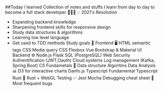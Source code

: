##Today I learned
Collection of notes and stuffs I learn from day to day to become a full stack developer 👩🏻‍💻
💡 2021's Resolution
- Expanding backend knowledge
- Sharpening frontend skills for responsive design
- Study data structures & algorithms
- Learning low level language
- Get used to TDD methods
Study goals 📝
Frontend 🖥
 HTML semantic tags
 CSS Media query
 CSS Flexbox
 Vue
 Bootstrap & Material UI
Backend ⚙️
 Node.js
 Flask
 SQL (PostgreSQL)
 Web Security
 Authentification (JWT,Oauth)
 Cloud systems
 Log management (Kafka, Spring Boot)
CS Fundametals 🤖
 Data structure
 Algoritms
Data Analysis 📊
 D3 for interactive charts
 Danfo.js
Typescript
 Fundamental Typescript
Rust 🦀
 Rust + WebGL
Testing ✅
 Jest
 Mocha
Debugging cheat sheet 🐛
Most frequent bugs
